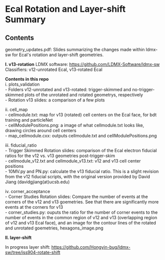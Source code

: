 # Ecal Rotation and Layer-shift Summary
## Contents

geometry_updates.pdf: Slides summarizing the changes made within ldmx-sw for Ecal's rotation and layer-shift geometries.
   
**I. v13-rotation**
LDMX software: https://github.com/LDMX-Software/ldmx-sw     
  Classifiers: v12-unrotated Ecal, v13-rotated Ecal   
  
**Contents in this repo**   
  i. plots_validation   
    - Folders v12-unrotated and v13-rotated: trigger-skimmed and no-trigger-skimmed plots of the unrotated and rotated geometrys, respectively   
    - Rotation v13 slides: a comparison of a few plots   
    
  ii. cell_map   
    - cellmodule.txt: map for v13 (rotated) cell centers on the Ecal face, for bdt training and particleNet   
    - cellModulePositions.png: a image of what cellmodule.txt looks like, drawing circles around cell centers   
    - map_cellmodule.cxx: outputs cellmodule.txt and cellModulePositions.png   
    
  iii. fiducial_ratio   
    - Trigger Skimmed Rotation slides: comparison of the Ecal electron fiducial ratios for the v12 vs. v13 geometries post-trigger-skim   
    - cellmodule_v12.txt and cellmodule_v13.txt: v12 and v13 cell center positions   
    - 10MV.py and PN.py: calculate the v13 fiducial ratio. This is a slight revision from the v12 fiducial scripts, with the original version provided by David Jiang (davidgjiang(at)ucsb.edu)   
    
  iv. corner_acceptance   
    - Corner Studies Rotation slides: Compare the number of events at the corners of the v12 and v13 goemetries. See that there are significantly more events at the corners for v13    
    - corner_studies.py: ouputs the ratio for the number of corner events to the number of events in the common region of v12 and v13 (overlapping region of v12 and v13 Ecal face), and an image for the contour lines of the rotated and unrotated goemetries, hexagons_image.png   

**II. layer-shift**   

In progress layer shift:
https://github.com/Hongyin-bug/ldmx-sw/tree/iss904-rotate-shift

